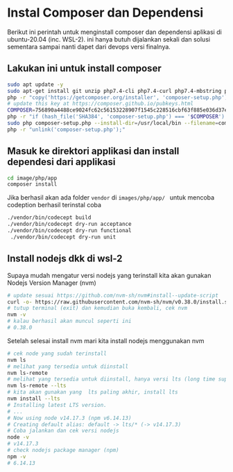 # Instal Composer dan Dependensi

Berikut ini perintah untuk menginstall composer dan dependensi aplikasi di ubuntu-20.04 (inc. WSL-2).
ini hanya butuh dijalankan sekali dan solusi sementara sampai nanti dapet dari devops versi finalnya.

## Lakukan ini untuk install composer
```sh
sudo apt update -y
sudo apt-get install git unzip php7.4-cli php7.4-curl php7.4-mbstring php7.4-xml
php -r "copy('https://getcomposer.org/installer', 'composer-setup.php');"
# update this key at https://composer.github.io/pubkeys.html
COMPOSER=756890a4488ce9024fc62c56153228907f1545c228516cbf63f885e036d37e9a59d27d63f46af1d4d07ee0f76181c7d3
php -r "if (hash_file('SHA384', 'composer-setup.php') === '$COMPOSER') { echo 'Installer verified'; } else { echo 'Installer corrupt'; unlink('composer-setup.php'); } echo PHP_EOL;"
sudo php composer-setup.php --install-dir=/usr/local/bin --filename=composer
php -r "unlink('composer-setup.php');"
```
## Masuk ke direktori applikasi dan install dependesi dari applikasi
```sh
cd image/php/app
composer install
```
Jika berhasil akan ada folder `vendor` di `images/php/app/ `
untuk mencoba codeption berhasil terinstal coba
```sh
./vendor/bin/codecept build
./vendor/bin/codecept dry-run acceptance
./vendor/bin/codecept dry-run functional
 ./vendor/bin/codecept dry-run unit
```

## Install nodejs dkk di wsl-2

Supaya mudah mengatur versi nodejs yang terinstall kita akan gunakan Nodejs Version Manager (nvm)
```sh
# update sesuai https://github.com/nvm-sh/nvm#install--update-script
curl -o- https://raw.githubusercontent.com/nvm-sh/nvm/v0.38.0/install.sh | bash
# tutup terminal (exit) dan kemudian buka kembali, cek nvm 
nvm -v
# kalau berhasil akan muncul seperti ini
# 0.38.0
```
Setelah selesai install nvm mari kita install nodejs menggunakan nvm
```sh
# cek node yang sudah terinstall
nvm ls
# melihat yang tersedia untuk diinstall 
nvm ls-remote
# melihat yang tersedia untuk diinstall, hanya versi lts (long time support)
nvm ls-remote --lts
# kita akan gunakan yang  lts paling akhir, install lts
nvm install --lts
# Installing latest LTS version.
# ...
# Now using node v14.17.3 (npm v6.14.13)
# Creating default alias: default -> lts/* (-> v14.17.3)
# Coba jalankan dan cek versi nodejs
node -v
# v14.17.3
# check nodejs package manager (npm)
npm -v
# 6.14.13
```

## 

